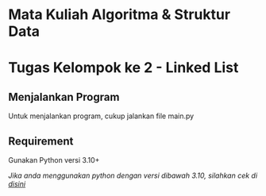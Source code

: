 # Mata Kuliah Algoritma & Struktur Data
# Tugas Kelompok ke 2 - Linked List


## Menjalankan Program
Untuk menjalankan program, cukup jalankan file main.py

## Requirement
Gunakan Python versi 3.10+

_Jika anda menggunakan python dengan versi dibawah 3.10, silahkan cek di [disini](https://github.com/yoga220802/KULI/tree/kelompok/py-3.10/SEASON%202/algoritma%20%26%20struktur%20data/Tugas%20Kelompok/Tugas%202)_
